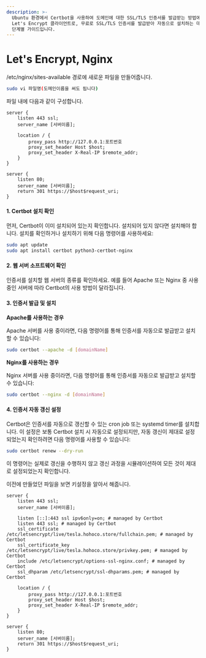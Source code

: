 ```yaml
---
description: >-
  Ubuntu 환경에서 Certbot을 사용하여 도메인에 대한 SSL/TLS 인증서를 발급받는 방법에 대해 설명하겠습니다. Certbot은
  Let's Encrypt 클라이언트로, 무료로 SSL/TLS 인증서를 발급받아 자동으로 설치하는 데 사용됩니다. 다음은 해당 프로세스의
  단계별 가이드입니다.
---
```


# Let's Encrypt, Nginx

/etc/nginx/sites-available 경로에 새로운 파일을 만들어줍니다.

```bash
sudo vi 파일명(도메인이름을 써도 됩니다)
```

파일 내에 다음과 같이 구성합니다.

```nginx
server {
    listen 443 ssl;
    server_name [서버이름];

    location / {
        proxy_pass http://127.0.0.1:포트번호
        proxy_set_header Host $host;
        proxy_set_header X-Real-IP $remote_addr;
    }
}

server {
    listen 80;
    server_name [서버이름];
    return 301 https://$host$request_uri;
}
```

#### 1. Certbot 설치 확인

먼저, Certbot이 이미 설치되어 있는지 확인합니다. 설치되어 있지 않다면 설치해야 합니다. 설치를 확인하거나 설치하기 위해 다음 명령어를 사용하세요:

```bash
sudo apt update
sudo apt install certbot python3-certbot-nginx
```

#### 2. 웹 서버 소프트웨어 확인

인증서를 설치할 웹 서버의 종류를 확인하세요. 예를 들어 Apache 또는 Nginx 중 사용 중인 서버에 따라 Certbot의 사용 방법이 달라집니다.

#### 3. 인증서 발급 및 설치

**Apache를 사용하는 경우**

Apache 서버를 사용 중이라면, 다음 명령어를 통해 인증서를 자동으로 발급받고 설치할 수 있습니다:

```bash
sudo certbot --apache -d [domainName]
```

**Nginx를 사용하는 경우**

Nginx 서버를 사용 중이라면, 다음 명령어를 통해 인증서를 자동으로 발급받고 설치할 수 있습니다:

```bash
sudo certbot --nginx -d [domainName]
```

#### 4. 인증서 자동 갱신 설정

Certbot은 인증서를 자동으로 갱신할 수 있는 cron job 또는 systemd timer를 설치합니다. 이 설정은 보통 Certbot 설치 시 자동으로 설정되지만, 자동 갱신이 제대로 설정되었는지 확인하려면 다음 명령어를 사용할 수 있습니다:

```bash
sudo certbot renew --dry-run
```

이 명령어는 실제로 갱신을 수행하지 않고 갱신 과정을 시뮬레이션하여 모든 것이 제대로 설정되었는지 확인합니다.

이전에 만들었던 파일을 보면 키설정을 알아서 해줍니다.

```nginx
server {
    listen 443 ssl;
    server_name [서버이름];

    listen [::]:443 ssl ipv6only=on; # managed by Certbot
    listen 443 ssl; # managed by Certbot
    ssl_certificate /etc/letsencrypt/live/tesla.hohoco.store/fullchain.pem; # managed by Certbot
    ssl_certificate_key /etc/letsencrypt/live/tesla.hohoco.store/privkey.pem; # managed by Certbot
    include /etc/letsencrypt/options-ssl-nginx.conf; # managed by Certbot
    ssl_dhparam /etc/letsencrypt/ssl-dhparams.pem; # managed by Certbot

    location / {
        proxy_pass http://127.0.0.1:포트번호
        proxy_set_header Host $host;
        proxy_set_header X-Real-IP $remote_addr;
    }
}

server {
    listen 80;
    server_name [서버이름];
    return 301 https://$host$request_uri;
}
```
